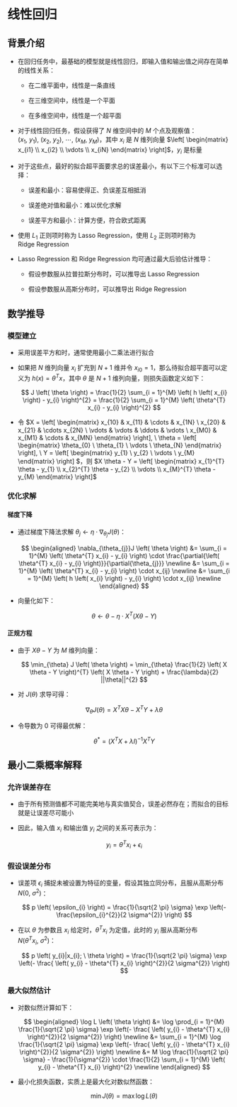 # 线性回归

## 背景介绍

- 在回归任务中，最基础的模型就是线性回归，即输入值和输出值之间存在简单的线性关系：

  - 在二维平面中，线性是一条直线

  - 在三维空间中，线性是一个平面

  - 在多维空间中，线性是一个超平面

- 对于线性回归任务，假设获得了 $N$ 维空间中的 $M$ 个点及观察值：$\left( x_{1}, \ y_{1} \right), \ \left( x_{2}, \ y_{2} \right), \ \cdots, \ \left( x_{M}, \ y_{M} \right)$，其中 $x_{i}$ 是 $N$ 维列向量 $\left[ \begin{matrix} x_{i1} \\ x_{i2} \\ \vdots \\ x_{iN} \end{matrix} \right]$，$y_{i}$ 是标量

- 对于这些点，最好的拟合超平面要求总的误差最小，有以下三个标准可以选择：

  - 误差和最小：容易使得正、负误差互相抵消

  - 误差绝对值和最小：难以优化求解

  - 误差平方和最小：计算方便，符合欧式距离

- 使用 $L_{1}$ 正则项时称为 $\mathrm{Lasso \ Regression}$，使用 $L_{2}$ 正则项时称为 $\mathrm{Ridge \ Regression}$

- $\mathrm{Lasso \ Regression}$ 和 $\mathrm{Ridge \ Regression}$ 均可通过最大后验估计推导：

  - 假设参数服从拉普拉斯分布时，可以推导出 $\mathrm{Lasso \ Regression}$

  - 假设参数服从高斯分布时，可以推导出 $\mathrm{Ridge \ Regression}$

## 数学推导

### 模型建立

- 采用误差平方和时，通常使用最小二乘法进行拟合

- 如果把 $N$ 维列向量 $x_{i}$ 扩充到 $N + 1$ 维并令 $x_{i0} = 1$，那么待拟合超平面可以定义为 $h \left( x \right) = \theta^{T} x$，其中 $\theta$ 是 $N + 1$ 维列向量，则损失函数定义如下：

  $$
  J \left( \theta \right) = \frac{1}{2} \sum_{i = 1}^{M} \left( h \left( x_{i} \right) - y_{i} \right)^{2} = \frac{1}{2} \sum_{i = 1}^{M} \left( \theta^{T} x_{i} - y_{i} \right)^{2}
  $$

- 令 $X = \left[ \begin{matrix} x_{10} & x_{11} & \cdots & x_{1N} \\ x_{20} & x_{21} & \cdots x_{2N} \\ \vdots & \vdots & \ddots & \vdots \\ x_{M0} & x_{M1} & \cdots & x_{MN} \end{matrix} \right], \ \theta = \left[ \begin{matrix} \theta_{0} \\ \theta_{1} \\ \vdots \\ \theta_{N} \end{matrix} \right], \ Y = \left[ \begin{matrix} y_{1} \\ y_{2} \\ \vdots \\ y_{M} \end{matrix} \right] $，则 $X \theta - Y = \left[ \begin{matrix} x_{1}^{T} \theta - y_{1} \\ x_{2}^{T} \theta - y_{2} \\ \vdots \\ x_{M}^{T} \theta - y_{M} \end{matrix} \right]$

### 优化求解

#### 梯度下降

- 通过梯度下降法求解 $\theta_{j} \leftarrow \eta \cdot \nabla_{\theta_{j}} J \left( \theta \right)$：

  $$
  \begin{aligned}
  \nabla_{\theta_{j}}J \left( \theta \right) &= \sum_{i = 1}^{M} \left( \theta^{T} x_{i} - y_{i} \right) \cdot \frac{\partial{\left( \theta^{T} x_{i} - y_{i} \right)}}{\partial{\theta_{j}}} \newline
  &= \sum_{i = 1}^{M} \left( \theta^{T} x_{i} - y_{i} \right) \cdot x_{ij} \newline
  &= \sum_{i = 1}^{M} \left( h \left( x_{i} \right) - y_{i} \right) \cdot x_{ij} \newline
  \end{aligned}
  $$

- 向量化如下：

  $$
  \theta \leftarrow \theta - \eta \cdot X^{T} \left( X \theta - Y \right)
  $$

#### 正规方程

- 由于 $X \theta - Y$ 为 $M$ 维列向量：

  $$
  \min_{\theta} J \left( \theta \right) = \min_{\theta} \frac{1}{2} \left( X \theta - Y \right)^{T} \left( X \theta - Y \right) + \frac{\lambda}{2} ||\theta||^{2}
  $$

- 对 $J \left( \theta \right)$ 求导可得：

  $$
  \nabla_{\theta} J \left( \theta \right) = X^{T} X \theta - X^{T}Y + \lambda \theta
  $$

- 令导数为 $0$ 可得最优解：

  $$
  \theta^{*} = \left( X^{T} X + \lambda I \right)^{-1} X^{T} Y
  $$

## 最小二乘概率解释

### 允许误差存在

- 由于所有预测值都不可能完美地与真实值契合，误差必然存在；而拟合的目标就是让误差尽可能小

- 因此，输入值 $x_{i}$ 和输出值 $y_{i}$ 之间的关系可表示为：

  $$
  y_{i} = \theta^{T} x_{i} + \epsilon_{i}
  $$

### 假设误差分布

- 误差项 $\epsilon_{i}$ 捕捉未被设置为特征的变量，假设其独立同分布，且服从高斯分布 $N \left( 0, \ \sigma^{2} \right)$：

  $$
  p \left( \epsilon_{i} \right) = \frac{1}{\sqrt{2 \pi} \sigma} \exp \left(- \frac{\epsilon_{i}^{2}}{2 \sigma^{2}} \right)
  $$

- 在以 $\theta$ 为参数且 $x_{i}$ 给定时，$\theta^{T} x_{i}$ 为定值，此时的 $y_{i}$ 服从高斯分布 $N \left( \theta^{T} x_{i}, \ \sigma^{2} \right)$：

  $$
  p \left( y_{i}|x_{i}; \ \theta \right) = \frac{1}{\sqrt{2 \pi} \sigma} \exp \left(- \frac{ \left( y_{i} - \theta^{T} x_{i} \right)^{2}}{2 \sigma^{2}} \right)
  $$

### 最大似然估计

- 对数似然计算如下：

  $$
  \begin{aligned}
  \log L \left( \theta \right) &= \log \prod_{i = 1}^{M} \frac{1}{\sqrt{2 \pi} \sigma} \exp \left(- \frac{ \left( y_{i} - \theta^{T} x_{i} \right)^{2}}{2 \sigma^{2}} \right) \newline
  &= \sum_{i = 1}^{M} \log \frac{1}{\sqrt{2 \pi} \sigma} \exp \left(- \frac{ \left( y_{i} - \theta^{T} x_{i} \right)^{2}}{2 \sigma^{2}} \right) \newline
  &= M \log \frac{1}{\sqrt{2 \pi} \sigma} - \frac{1}{\sigma^{2}} \cdot \frac{1}{2} \sum_{i = 1}^{M} \left( y_{i} - \theta^{T} x_{i} \right)^{2} \newline
  \end{aligned}
  $$

- 最小化损失函数，实质上是最大化对数似然函数：

  $$
  \min J \left( \theta \right) = \max \log L \left( \theta \right)
  $$